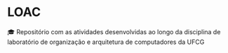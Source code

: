 # LOAC
🎓 Repositório com as atividades desenvolvidas ao longo da disciplina de laboratório de organização e arquitetura de computadores da UFCG

